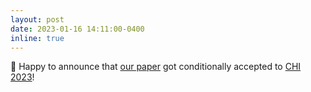 ```yaml
---
layout: post
date: 2023-01-16 14:11:00-0400
inline: true
---
```


📄 Happy to announce that [our paper](http://minahuh.com/publications/) got conditionally accepted to [CHI 2023](https://chi2023.acm.org)!